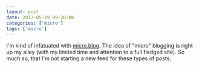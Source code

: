 ```yaml
---
layout: post
date: 2017-05-19 09:30:00
categories: ['micro']
tags: ['micro']
---
```


I'm kind of infatuated with [micro.blog](https://micro.blog). The idea of "micro" blogging is right up my alley (with my limited time and attention to a full fledged site). So much so, that I'm not starting a new feed for these types of posts.